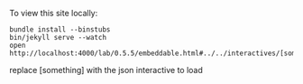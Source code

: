 To view this site locally:

    bundle install --binstubs
    bin/jekyll serve --watch
    open http://localhost:4000/lab/0.5.5/embeddable.html#../../interactives/[something]

replace [something] with the json interactive to load